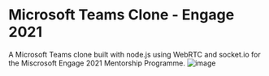 # Microsoft Teams Clone - Engage 2021
A Microsoft Teams clone built with node.js using WebRTC and socket.io for the Miscrosoft Engage 2021 Mentorship Programme.
![image](https://user-images.githubusercontent.com/47378678/125184554-59f3d800-e23c-11eb-9804-84399b8b77d6.png)
